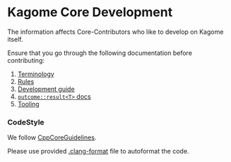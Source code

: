 # Kagome Core Development

The information affects Core-Contributors who like to develop on Kagome itself.

Ensure that you go through the following documentation before contributing:

1. [Terminology](./docs/terms.md)
2. [Rules](./docs/rules.md)
3. [Development guide](./docs/dev-guide.md)
4. [`outcome::result<T>` docs](./docs/result.md)
5. [Tooling](./docs/tooling.md)

### CodeStyle

We follow [CppCoreGuidelines](https://github.com/isocpp/CppCoreGuidelines).

Please use provided [.clang-format](.clang-format) file to autoformat the code.  
